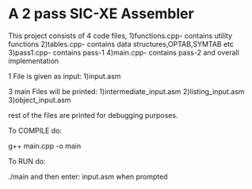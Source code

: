# A 2 pass SIC-XE Assembler

This project consists of 4 code files, 
1)functions.cpp- contains utility functions
2)tables.cpp- contains data structures,OPTAB,SYMTAB etc
3)pass1.cpp- contains pass-1
4)main.cpp- contains pass-2 and overall implementation


1 File is given as input:
1)input.asm


3 main Files will be printed:
1)intermediate_input.asm
2)listing_input.asm
3)object_input.asm

rest of the files are printed for debugging purposes.

To COMPILE do:

g++ main.cpp -o main

To RUN do:

./main
and then enter:
input.asm 
when prompted


